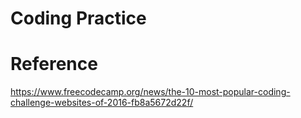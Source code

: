 # Coding Practice


# Reference

https://www.freecodecamp.org/news/the-10-most-popular-coding-challenge-websites-of-2016-fb8a5672d22f/
